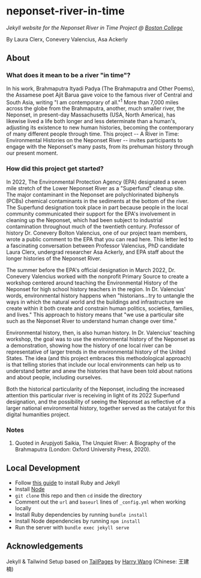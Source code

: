# neponset-river-in-time

*Jekyll website for the Neponset River in Time Project @ [Boston College](https://bc.edu)*

By Laura Clerx, Conevery Valencius, Asa Ackerly

## About

### What does it mean to be a river "in time"?

In his work, Brahmaputra Ityadi Padya (The Brahmaputra and Other Poems), the Assamese poet Ajit Barua gave voice to the famous river of Central and South Asia, writing "I am contemporary of all."<sup>1</sup> More than 7,000 miles across the globe from the Brahmaputra, another, much smaller river, the Neponset, in present-day Massachusetts (USA, North America), has likewise lived a life both longer and less determinate than a human's, adjusting its existence to new human histories, becoming the contemporary of many different people through time. This project -- A River in Time: Environmental Histories on the Neponset River -- invites participants to engage with the Neponset's many pasts, from its prehuman history through our present moment.

### How did this project get started?

In 2022, The Environmental Protection Agency (EPA) designated a seven mile stretch of the Lower Neponset River as a "Superfund" cleanup site. The major contaminant in the Neponset are polychlorinated biphenyls (PCBs) chemical contaminants in the sediments at the bottom of the river. The Superfund designation took place in part because people in the local community communicated their support for the EPA's involvement in cleaning up the Neponset, which had been subject to industrial contamination throughout much of the twentieth century.  Professor of history Dr. Conevery Bolton Valencius, one of our project team members, wrote a public comment to the EPA that you can read here. This letter led to a fascinating conversation between Professor Valencius, PhD candidate Laura Clerx, undergrad researcher Asa Ackerly, and EPA staff about the longer histories of the Neponset River.

The summer before the EPA's official designation in March 2022, Dr. Conevery Valencius worked with the nonprofit Primary Source to create a workshop centered around teaching the Environmental History of the Neponset for high school history teachers in the region. In Dr. Valencius' words, environmental history happens when "historians...try to untangle the ways in which the natural world and the buildings and infrastructure we create within it both create and constrain human politics, societies, families, and lives." This approach to history means that "we use a particular site such as the Neponset River to understand human change over time."

Environmental history, then, is also human history. In Dr. Valencius' teaching workshop, the goal was to use the environmental history of the Neponset as a demonstration, showing how the history of one local river can be representative of larger trends in the environmental history of the United States. The idea (and this project embraces this methodological approach) is that telling stories that include our local environments can help us to understand better and anew the histories that have been told about nations and about people, including ourselves. 

Both the historical particularity of the Neponset, including the increased attention this particular river is receiving in light of its 2022 Superfund designation, and the possibility of seeing the Neponset as reflective of a larger national environmental history, together served as the catalyst for this digital humanities project.

### Notes

1. Quoted in Arupjyoti Saikia, The Unquiet River: A Biography of the Brahmaputra (London: Oxford University Press, 2020).

## Local Development

* Follow [this guide](https://jekyllrb.com/docs/installation/) to install Ruby and Jekyll
* Install [Node](https://nodejs.org/en)
* `git clone` this repo and then `cd` inside the directory
* Comment out the `url` and `baseurl` lines of `_config.yml` when working locally
* Install Ruby dependencies by running `bundle install`
* Install Node dependencies by running `npm install`
* Run the server with `bundle exec jekyll serve`

## Acknowledgements

Jekyll & Tailwind Setup based on [TailPages](https://github.com/harrywang/tailpages) by [Harry Wang](https://harrywang.me/) (Chinese: 王建楠)